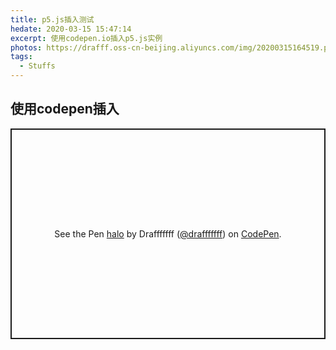 ```yaml
---
title: p5.js插入测试
hedate: 2020-03-15 15:47:14
excerpt: 使用codepen.io插入p5.js实例
photos: https://drafff.oss-cn-beijing.aliyuncs.com/img/20200315164519.png
tags:
  - Stuffs
---
```



## 使用codepen插入

<p class="codepen" data-height="337" data-theme-id="light" data-default-tab="result" data-user="drafffffff" data-slug-hash="VwLXOEq" style="height: 337px; box-sizing: border-box; display: flex; align-items: center; justify-content: center; border: 2px solid; margin: 1em 0; padding: 1em;" data-pen-title="halo">
  <span>See the Pen <a href="https://codepen.io/drafffffff/pen/VwLXOEq">
  halo</a> by Drafffffff (<a href="https://codepen.io/drafffffff">@drafffffff</a>)
  on <a href="https://codepen.io">CodePen</a>.</span>
</p>
<script async src="https://static.codepen.io/assets/embed/ei.js"></script>



